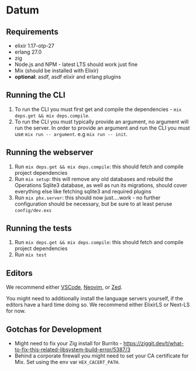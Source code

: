 # Datum

## Requirements
 - elixir 1.17-otp-27
 - erlang 27.0
 - zig
 - Node.js and NPM - latest LTS should work just fine
 - Mix (should be installed with Elixir)
 - **optional**: asdf, asdf elixir and erlang plugins

## Running the CLI
1. To run the CLI you must first get and compile the dependencies - `mix deps.get && mix deps.compile`.
2. To run the CLI you must typically provide an argument, no argument will run the server. In order to provide an argument and run the CLI you must use `mix run -- argument`. e.g `mix run -- init`. 

 ## Running the webserver
 1. Run `mix deps.get && mix deps.compile`: this should fetch and compile project dependencies
 2. Run `mix setup`: this will remove any old databases and rebuild the Operations Sqlite3 database, as well as run its migrations, should cover everything else like fetching sqlite3 and required plugins
 3. Run `mix phx.server`: this should now just....work - no further configuration should be necessary, but be sure to at least peruse `config/dev.exs`

## Running the tests
 1. Run `mix deps.get && mix deps.compile`: this should fetch and compile project dependencies
 2. Run `mix test`

 ## Editors
 We recommend either [VSCode](https://fly.io/phoenix-files/setup-vscode-for-elixir-development/), [Neovim](https://elixirforum.com/t/neovim-elixir-setup-configuration-from-scratch-guide/46310), or [Zed](https://zed.dev/docs/languages/elixir).

 You might need to additionally install the language servers yourself, if the editors have a hard time doing so. We recommend either ElixirLS or Next-LS for now.

## Gotchas for Development

- Might need to fix your Zig install for Burrito - https://ziggit.dev/t/what-to-fix-this-related-libsystem-build-error/5387/3
- Behind a corporate firewall you might need to set your CA certificate for Mix. Set using the env var `HEX_CACERT_PATH`.

